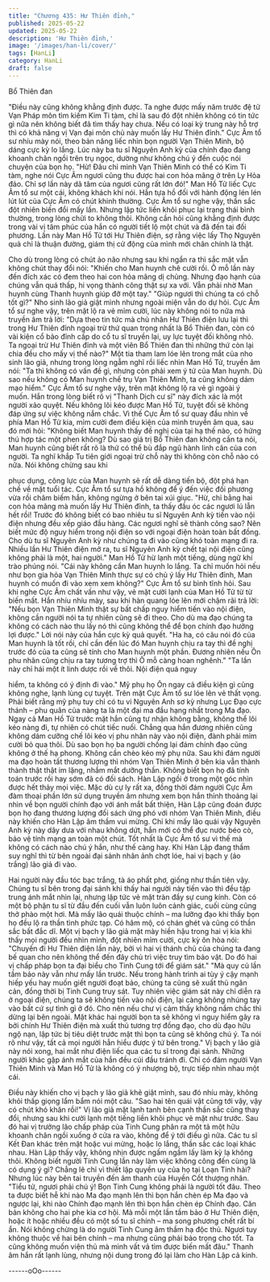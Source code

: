 ```yaml
---
title: "Chương 435: Hư Thiên đỉnh,"
published: 2025-05-22
updated: 2025-05-22
description: 'Hư Thiên đỉnh,'
image: '/images/han-li/cover/'
tags: [HanLi]
category: HanLi
draft: false
---
```


Bổ Thiên đan

"Điều này cũng không khẳng định được. Ta nghe được mấy năm
trước đệ tử Vạn Pháp môn tìm kiếm Kim Ti tàm, chỉ là sau đó đột
nhiên không có tin tức gì nữa nên không biết đã tìm thấy hay
chưa. Nếu có loại kỳ trung này hỗ trợ thì có khả năng vị Vạn đại
môn chủ này muốn lấy Hư Thiên đỉnh." Cực Âm tổ sư nhíu mày
nói, theo bản năng liếc nhìn bọn người Vạn Thiên Minh, bộ dáng
cực kỳ lo lắng.
Lúc này ba tu sĩ Nguyên Anh kỳ của chính đạo đang khoanh chân
ngồi trên trụ ngọc, dường như không chú ý đến cuộc nói chuyện
của bọn họ.
"Hừ! Đâu chỉ mình Vạn Thiên Minh có thể có Kim Ti tàm, nghe nói
Cực Âm ngươi cũng thu được hai con hỏa mãng ở trên Ly Hỏa
đảo. Chỉ sợ lần này dã tâm của ngươi cũng rất lớn đó!" Man Hồ
Tử liếc Cực Âm tổ sư một cái, không khách khí nói.
Hắn tựa hồ đối với hành động lén lén lút lút của Cực Âm có chút
khinh thường.
Cực Âm tổ sư nghe vậy, thần sắc đột nhiên biến đổi mấy lần.
Nhưng lập tức liền khôi phục lại trạng thái bình thường, trong lòng
chửi to không thôi.
Không cần hỏi cũng khẳng định được trong vài vị tâm phúc của
hắn có người tiết lộ một chút và đã đến tai đối phương.
Lần này Man Hồ Tử tới Hư Thiên điện, sợ rằng việc lấy Thọ
Nguyên quả chỉ là thuận đường, giám thị cử động của mình mới
chân chính là thật.

Cho dù trong lòng có chút ảo não nhưng sau khi ngẩn ra thì sắc
mặt vẫn không chút thay đổi nói:
"Khiến cho Man huynh chê cười rồi. Ô mỗ lần này đến đích xác có
đem theo hai con hỏa mãng dị chủng. Nhưng đạo hạnh của chúng
vẫn quá thấp, hi vọng thành công thật sự xa với. Vẫn phải nhờ
Man huynh cùng Thanh huynh giúp đỡ một tay."
"Giúp ngươi thì chúng ta có chỗ tốt gì?" Nho sinh lão giả giật mình
nhưng ngoài miện vẫn do dự hỏi.
Cực Âm tổ sư nghe vậy, trên mặt lộ ra vẻ mỉm cười, lúc này
không nói to nữa mà truyền âm trả lời:
"Dựa theo tin tức mà chủ nhân Hư Thiên điện lưu lại thì trong Hư
Thiên đỉnh ngoại trừ thứ quan trọng nhất là Bổ Thiên đan, còn có
vài kiện cổ bảo đỉnh cấp do cổ tu sĩ truyền lại, uy lực tuyệt đối
không nhỏ. Ta ngoại trừ Hư Thiên đỉnh và một viên Bổ Thiên đan
thì những thứ còn lại chia đều cho mấy vị thế nào?"
Một tia tham lam lóe lên trong mắt của nho sinh lão giả, nhưng
trong lòng ngẫm nghĩ rồi liếc nhìn Man Hồ Tử, truyền âm nói:
"Ta thì không có vấn đề gì, nhưng còn phải xem ý tứ của Man
huynh. Dù sao nếu không có Man huynh chế trụ Vạn Thiên Minh,
ta cũng không dám mạo hiểm."
Cực Âm tổ sư nghe vậy, trên mặt không lộ ra vẻ gì ngoài ý muốn.
Hắn trong lòng biết rõ vị "Thanh Dịch cư sĩ" này đích xác là một
người xảo quyệt. Nếu không lôi kéo được Man Hồ Tử, tuyệt đối
sẽ không đáp ứng sự việc không nắm chắc.
Vì thế Cực Âm tổ sư quay đầu nhìn về phía Man Hồ Tử kia, mỉm
cười đem điều kiện của mình truyền âm qua, sau đó mới hỏi:
"Không biết Man huynh thấy đề nghị của tại hạ thế nào, có hứng
thú hợp tác một phen không? Dù sao giá trị Bổ Thiên đan không
cần ta nói, Man huynh cũng biết rất rõ là thứ có thể bù đắp ngũ
hành linh căn của con người. Ta nghĩ khắp Tu tiên giới ngoại trừ
chỗ này thì không còn chỗ nào có nữa. Nói không chừng sau khi

phục dụng, công lực của Man huynh sẽ rất dễ dàng tiến bộ, đột
phá hạn chế về mặt tuổi tác.
Cực Âm tổ sư tựa hồ không để ý đến việc đối phương vừa rồi
châm biếm hắn, không ngừng ở bên tai xúi giục.
"Hừ, chỉ bằng hai con hỏa mãng mà muốn lấy Hư Thiên đỉnh, ta
thấy đầu óc các ngươi lú lẫn hết rồi! Trước đó không biết có bao
nhiêu tu sĩ Nguyên Anh kỳ tiến vào nội điện nhưng đều xếp giáo
đầu hàng. Các ngươi nghĩ sẽ thành công sao? Nên biết mức độ
nguy hiểm trong nội điện so với ngoại điện hoàn toàn bất đồng.
Cho dù tu sĩ Nguyên Anh kỳ như chúng ta đi vào cũng khó toàn
mạng đi ra. Nhiều lần Hư Thiên điện mở ra, tu sĩ Nguyên Anh kỳ
chết tại nội điện cũng không phải là một, hai người." Man Hồ Tử
hừ lạnh một tiếng, dùng ngữ khí trào phúng nói.
"Cái này không cần Man huynh lo lắng. Ta chỉ muốn hỏi nếu như
bọn gia hỏa Vạn Thiên Minh thực sự có chủ ý lấy Hư Thiên đỉnh,
Man huynh có muốn đi vào xem xem không?" Cực Âm tổ sư bình
tĩnh hỏi.
Sau khi nghe Cực Âm chất vấn như vậy, vẻ mặt cười lạnh của
Man Hồ Tử từ từ biến mất.
Hắn nhíu nhíu mày, sau khi hàn quang lóe lên mới chậm rãi trả
lời:
"Nếu bọn Vạn Thiên Minh thật sự bất chấp nguy hiểm tiến vào nội
điện, không cần người nói ta tự nhiên cũng sẽ đi theo. Cho dù ma
đạo chúng ta không có cách nào thu lấy nó thì cũng không thể để
bọn chính đạo hưởng lợi được."
Lời nói này của hắn cực kỳ quả quyết.
"Ha ha, có câu nói đó của Man huynh là tốt rồi, chỉ cần đến lúc đó
Man huynh chịu ra tay thì đề nghị trước đó của ta cũng sẽ tính
cho Man huynh một phần. Đương nhiên nếu Ôn phu nhân cũng
chịu ra tay tương trợ thì Ô mỗ càng hoan nghênh."
"Ta lần này chỉ hái một ít linh dược rồi về thôi. Nội điện quá nguy

hiểm, ta không có ý định đi vào." Mỹ phụ họ Ôn ngay cả điều kiện
gì cũng không nghe, lạnh lùng cự tuyệt.
Trên mặt Cực Âm tổ sư lóe lên vẻ thất vọng.
Phải biết rằng mỹ phụ tuy chỉ có tu vi Nguyên Anh sơ kỳ nhưng
Lục Đạo cực thánh – phu quân của nàng ta là một đại ma đầu
hạng nhất trong Ma đạo. Ngay cả Man Hồ Tử trước mặt hắn cũng
tự nhận không bằng, không thể lôi kéo nàng đi, tự nhiên có chút
tiếc nuối.
Chẳng qua hắn đương nhiên cũng không dám cưỡng chế lôi kéo
vị phu nhân này vào nội điện, đành phải mỉm cười bỏ qua thôi.
Dù sao bọn họ ba người chống lại đám chính đạo cũng không ở
thế hạ phong. Không cần chèo kéo mỹ phụ nữa.
Sau khi đám người ma đạo hoàn tất thương lượng thì nhóm Vạn
Thiên Minh ở bên kia vẫn thành thành thật thật im lặng, nhắm mắt
dưỡng thần. Không biết bọn họ đã tính toán trước rồi hay sớm đã
có đối sách.
Hàn Lập ngồi ở trong một góc nhìn được hết thảy mọi việc.
Mặc dù cự ly rất xa, đồng thời đám người Cực Âm đàm thoại phần
lớn sử dụng truyền âm nhưng xem bọn hắn thỉnh thoảng lại nhìn
về bọn người chính đạo với ánh mắt bất thiện, Hàn Lập cũng
đoán được bọn họ đang thương lượng đối sách ứng phó với nhóm
Vạn Thiên Minh, điều này khiến cho Hàn Lập âm thầm vui mừng.
Chỉ khi mấy lão quái vậy Nguyên Anh kỳ này dây dưa với nhau
không dứt, hắn mới có thể đục nước béo cò, bảo vệ tính mạng an
toàn một chút.
Tốt nhất là Cực Âm tổ sư vì thế mà không có cách nào chú ý hắn,
như thế càng hay.
Khi Hàn Lập đang thầm suy nghĩ thì từ bên ngoài đại sảnh nhân
ảnh chợt lóe, hai vị bạch y (áo trắng) lão giả đi vào.

Hai người này đầu tóc bạc trắng, tà áo phất phơ, giống như thần
tiên vậy.
Chúng tu sĩ bên trong đại sảnh khi thấy hai người này tiến vào thì
đều tập trung ánh mắt nhìn lại, nhưng lập tức vẻ mặt tràn đầy sự
cung kính.
Còn có một bộ phận tu sĩ từ đầu đến cuối vẫn luôn luôn cảnh giác,
cuối cùng cũng thở phào một hơi.
Mà mấy lão quái thuộc chính – ma lưỡng đạo khi thấy bọn họ đều
lộ ra thần tình phức tạp.
Có hâm mộ, có chán ghét và cũng có thần sắc bất đắc dĩ.
Một vị bạch y lão giả mặt mày hiền hậu trong hai vị kia khi thấy
mọi người đều nhìn mình, đột nhiên mỉm cười, cực kỳ ôn hòa nói:
"Chuyến đi Hư Thiên điện lần này, bởi vì hai vị thánh chủ của
chúng ta đang bế quan cho nên không thể đến đây chủ trì việc
truy tìm bảo vật. Do đó hai vị chấp pháp bọn ta đại biểu cho Tinh
Cung tới để giám sát."
"Mà quy củ lần tầm bảo này vẫn như mấy lần trước. Nếu trong
hành trình ai tùy ý cậy mạnh hiếp yếu hay muốn giết người đoạt
bảo, chúng ta cũng sẽ xuất thủ ngăn cản, đồng thời bị Tinh Cung
truy sát. Tuy nhiên việc giám sát này chỉ diễn ra ở ngoại điện,
chúng ta sẽ không tiến vào nội điện, lại càng không nhúng tay vào
bất cứ sự tình gì ở đó. Cho nên nếu chư vị cảm thấy không nắm
chắc thì dừng lại bên ngoài. Mặt khác hai người bọn ta sẽ không
vì nguy hiểm gây ra bởi chính Hư Thiên điện mà xuất thủ tương
trợ đồng đạo, cho dù đạo hữu ngộ nạn, lập tức bị tiêu diệt trước
mặt thì bọn ta cũng sẽ không chú ý. Ta nói rõ như vậy, tất cả mọi
người hẳn hiểu được ý tứ bên trong."
Vị bạch y lão giả này nói xong, hai mắt như điện liếc qua các tu sĩ
trong đại sảnh. Những người khác gặp ánh mắt của hắn đều cúi
đầu tránh đi. Chỉ có đám người Vạn Thiên Minh và Man Hồ Tử là
không có ý nhượng bộ, trực tiếp nhìn nhau một cái.

Điều này khiến cho vị bạch y lão giả khẽ giật mình, sau đó nhíu
mày, không khỏi thấp giọng lẩm bẩm nói một câu.
"Sao hai tên quái vật cũng tới vậy, vậy có chút khó khăn rồi!"
Vị lão giả mặt lạnh tanh bên cạnh thần sắc cũng thay đổi, nhưng
sau khi cười lạnh một tiếng liền khôi phục vẻ mặt như trước.
Sau đó hai vị trưởng lão chấp pháp của Tinh Cung phân ra một tả
một hữu khoanh chân ngồi xuống ở cửa ra vào, không để ý tới
điều gì nữa.
Các tu sĩ Kết Đan khác trên mặt hoặc vui mừng, hoặc lo lắng,
thần sắc các loại khác nhau.
Hàn Lập thấy vậy, không nhịn được ngấm ngầm lấy làm kỳ lạ
không thôi.
Không biết người Tinh Cung lần này làm việc không công đến
cùng là có dụng ý gì? Chẳng lẽ chỉ vì thiết lập quyền uy của họ tại
Loạn Tinh hải?
Nhưng lúc này bên tai truyền đến âm thanh của Huyền Cốt
thượng nhân.
"Tiểu tử, ngươi phải chú ý! Bọn Tinh Cung không phải là người tốt
đâu. Theo ta được biết hễ khi nào Ma đạo mạnh lên thì bọn hắn
chèn ép Ma đạo và ngược lại, khi nào Chính đạo mạnh lên thì
bọn hắn chèn ép Chính đạo. Căn bản không cho hai phe kia cơ
hội. Mà mỗi một lần tầm bảo ở Hư Thiên điện, hoặc ít hoặc nhiều
đều có một số tu sĩ chính – ma song phương chết rất bí ẩn. Nói
không chừng là do người Tinh Cung âm thầm hạ độc thủ. Ngươi
tuy không thuộc về hai bên chính – ma nhưng cũng phải bảo
trọng cho tốt. Ta cũng không muốn viện thủ mà mình vất vả tìm
được biến mất đâu."
Thanh âm hắn rất lạnh lùng, nhưng nội dung trong đó lại làm cho
Hàn Lập cả kinh.

------oOo------
